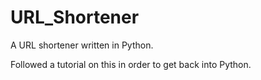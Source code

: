 # URL_Shortener
A URL shortener written in Python.

Followed a tutorial on this in order to get back into Python.
